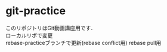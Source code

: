 # git-practice  
このリポジトリはGit動画講座用です．  
ローカルリポで変更  
rebase-practiceブランチで更新(rebase conflict用)
rebase pull用
